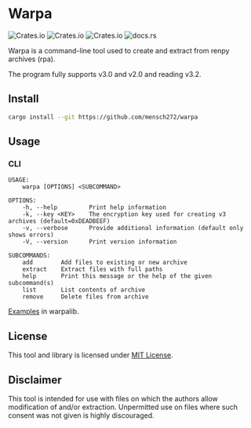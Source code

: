 # Warpa

![Crates.io](https://img.shields.io/crates/v/warpalib)
![Crates.io](https://img.shields.io/crates/d/warpalib)
![Crates.io](https://img.shields.io/crates/l/warpalib)
![docs.rs](https://img.shields.io/docsrs/warpalib)

Warpa is a command-line tool used to create and extract from renpy archives (rpa).

The program fully supports v3.0 and v2.0 and reading v3.2.

## Install

```bash
cargo install --git https://github.com/mensch272/warpa
```

## Usage

### CLI

```text
USAGE:
    warpa [OPTIONS] <SUBCOMMAND>

OPTIONS:
    -h, --help         Print help information
    -k, --key <KEY>    The encryption key used for creating v3 archives (default=0xDEADBEEF)
    -v, --verbose      Provide additional information (default only shows errors)
    -V, --version      Print version information

SUBCOMMANDS:
    add        Add files to existing or new archive
    extract    Extract files with full paths
    help       Print this message or the help of the given subcommand(s)
    list       List contents of archive
    remove     Delete files from archive
```

[Examples](warpalib/examples) in warpalib.

## License

This tool and library is licensed under [MIT License](LICENSE).

## Disclaimer

This tool is intended for use with files on which the authors allow modification of and/or extraction. Unpermitted use on files where such consent was not given is highly discouraged.
